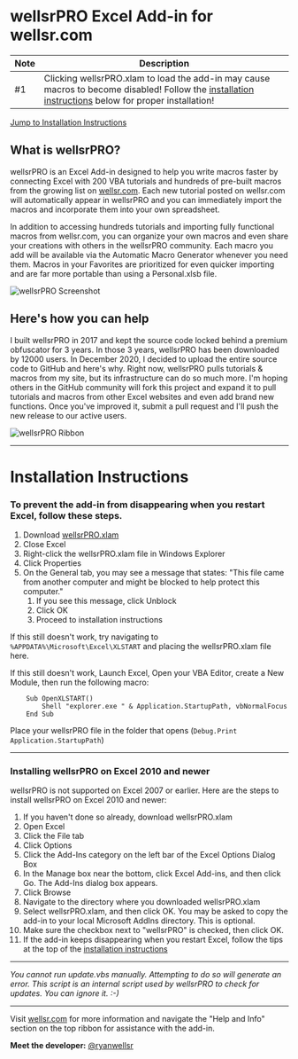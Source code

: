 # wellsrPRO Excel Add-in for wellsr.com
| Note    	| Description                                                                                                                                             	|
|---------	|---------------------------------------------------------------------------------------------------------------------------------------------------------	|
| #1 	| Clicking wellsrPRO.xlam to load the add-in may cause macros to become disabled! Follow the [installation instructions](#installation-instructions) below for proper installation! 	|

[Jump to Installation Instructions](#installation-instructions)

## What is wellsrPRO?
wellsrPRO is an Excel Add-in designed to help you write macros faster by connecting Excel with 200 VBA tutorials and hundreds of pre-built macros from the growing list on [wellsr.com](https://wellsr.com/). Each new tutorial posted on wellsr.com will automatically appear in wellsrPRO and you can immediately import the macros and incorporate them into your own spreadsheet.

In addition to accessing hundreds tutorials and importing fully functional macros from wellsr.com, you can organize your own macros and even share your creations with others in the wellsrPRO community. Each macro you add will be available via the Automatic Macro Generator whenever you need them. Macros in your Favorites are prioritized for even quicker importing and are far more portable than using a Personal.xlsb file.

![wellsrPRO Screenshot](https://wellsr.com/vba/assets/img/AutoImport-FullScreen.png)

## Here's how you can help
I built wellsrPRO in 2017 and kept the source code locked behind a premium obfuscator for 3 years. In those 3 years, wellsrPRO has been downloaded by 12000 users. In December 2020, I decided to upload the entire source code to GitHub and here's why. Right now, wellsrPRO pulls tutorials & macros from my site, but its infrastructure can do so much more. I'm hoping others in the GitHub community will fork this project and expand it to pull tutorials and macros from other Excel websites and even add brand new functions. Once you've improved it, submit a pull request and I'll push the new release to our active users.

![wellsrPRO Ribbon](https://wellsr.com/vba/assets/img/RecentArticles-RSS-crop2.png)

*********************************************************************************************

# Installation Instructions
### To prevent the add-in from disappearing when you restart Excel, follow these steps. 

1) Download [wellsrPRO.xlam](https://github.com/ryanwellsr/wellsrPRO/raw/main/wellsrPRO.xlam)
2) Close Excel
3) Right-click the wellsrPRO.xlam file in Windows Explorer
4) Click Properties
5) On the General tab, you may see a message that states: "This file came from another computer
   and might be blocked to help protect this computer."
    1. If you see this message, click Unblock 
    2. Click OK
    3. Proceed to installation instructions

If this still doesn't work, try navigating to `%APPDATA%\Microsoft\Excel\XLSTART` and placing 
the wellsrPRO.xlam file here.

If this still doesn't work, Launch Excel, Open your VBA Editor, create a New Module, then
run the following macro:

```
    Sub OpenXLSTART()
        Shell "explorer.exe " & Application.StartupPath, vbNormalFocus
    End Sub
```

Place your wellsrPRO file in the folder that opens (`Debug.Print Application.StartupPath`)


*********************************************************************************************
### Installing wellsrPRO on Excel 2010 and newer
wellsrPRO is not supported on Excel 2007 or earlier. Here are the steps to install wellsrPRO on Excel 2010 and newer:
1) If you haven't done so already, download wellsrPRO.xlam
2) Open Excel
3) Click the File tab
4) Click Options
5) Click the Add-Ins category on the left bar of the Excel Options Dialog Box
6) In the Manage box near the bottom, click Excel Add-ins, and then click Go. The Add-Ins dialog box appears.
7) Click Browse
8) Navigate to the directory where you downloaded wellsrPRO.xlam
9) Select wellsrPRO.xlam, and then click OK. You may be asked to copy the add-in to your local Microsoft AddIns directory. This is optional.
10) Make sure the checkbox next to "wellsrPRO" is checked, then click OK.
11) If the add-in keeps disappearing when you restart Excel, follow the tips at the top of the [installation instructions](#installation-instructions)

*************************************************************************************************
<i>You cannot run update.vbs manually. Attempting to do so will generate an error. This script is an internal script used by wellsrPRO to check for updates. You can ignore it. :-) </i>
*************************************************************************************************

Visit [wellsr.com](https://wellsr.com/) for more information and navigate the "Help and Info" section on the top ribbon for assistance with the add-in. 

**Meet the developer:** 
     [@ryanwellsr](https://twitter.com/ryanwellsr)

